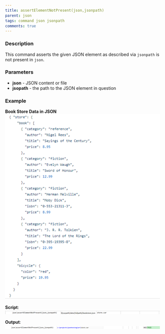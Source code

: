 ```yaml
---
title: assertElementNotPresent(json,jsonpath)
parent: json
tags: command json jsonpath
comments: true
---
```



### Description
This command asserts the given JSON element as described via `jsonpath` is not present in `json`.


### Parameters
- **json** - JSON content or file
- **jsopath** - the path to the JSON element in question


### Example
**Book Store Data in JSON**<br/>
![bookStoreData](image/bookStoreData.png)

**Script**:<br/>
![script](image/assertElementNotPresent_01.png)

**Output**:<br/>
![output](image/assertElementNotPresent_02.png)

